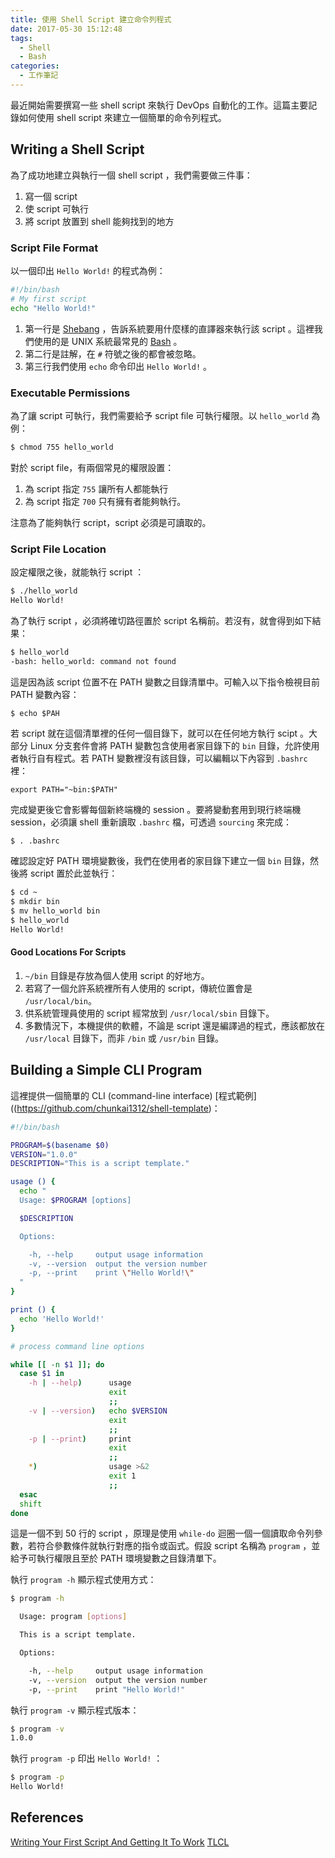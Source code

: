 ```yaml
---
title: 使用 Shell Script 建立命令列程式
date: 2017-05-30 15:12:48
tags:
  - Shell
  - Bash
categories:
  - 工作筆記
---
```


最近開始需要撰寫一些 shell script 來執行 DevOps 自動化的工作。這篇主要記錄如何使用 shell script 來建立一個簡單的命令列程式。

<!-- more -->

## Writing a Shell Script

為了成功地建立與執行一個 shell script ，我們需要做三件事：

1. 寫一個 script
2. 使 script 可執行
3. 將 script 放置到 shell 能夠找到的地方

### Script File Format

以一個印出 `Hello World!` 的程式為例：

```bash
#!/bin/bash
# My first script
echo "Hello World!"
```

1. 第一行是 [Shebang](https://en.wikipedia.org/wiki/Shebang_%28Unix%29) ，告訴系統要用什麼樣的直譯器來執行該 script 。這裡我們使用的是 UNIX 系統最常見的 [Bash](https://en.wikipedia.org/wiki/Bash_%28Unix_shell%29) 。
2. 第二行是註解，在 `#` 符號之後的都會被忽略。
3. 第三行我們使用 `echo` 命令印出 `Hello World!` 。

### Executable Permissions

為了讓 script 可執行，我們需要給予 script file 可執行權限。以 `hello_world` 為例：

```bash
$ chmod 755 hello_world
```

對於 script file，有兩個常見的權限設置：

1. 為 script 指定 `755` 讓所有人都能執行
2. 為 script 指定 `700` 只有擁有者能夠執行。

注意為了能夠執行 script，script 必須是可讀取的。

### Script File Location

設定權限之後，就能執行 script ：

```bash
$ ./hello_world
Hello World!
```

為了執行 script ，必須將確切路徑置於 script 名稱前。若沒有，就會得到如下結果：

```bash
$ hello_world
-bash: hello_world: command not found
```

這是因為該 script 位置不在 PATH 變數之目錄清單中。可輸入以下指令檢視目前 PATH 變數內容：

```
$ echo $PAH
```

若 script 就在這個清單裡的任何一個目錄下，就可以在任何地方執行 scipt 。大部分 Linux 分支套件會將 PATH 變數包含使用者家目錄下的 `bin` 目錄，允許使用者執行自有程式。若 PATH 變數裡沒有該目錄，可以編輯以下內容到 `.bashrc` 裡：

```
export PATH="~bin:$PATH"
```

完成變更後它會影響每個新終端機的 session 。要將變動套用到現行終端機 session，必須讓 shell 重新讀取 `.bashrc` 檔，可透過 `sourcing` 來完成：

```bash
$ . .bashrc
```

確認設定好 PATH 環境變數後，我們在使用者的家目錄下建立一個 `bin` 目錄，然後將 script 置於此並執行：

```bash
$ cd ~
$ mkdir bin
$ mv hello_world bin
$ hello_world
Hello World!
```

#### Good Locations For Scripts

1. `~/bin` 目錄是存放為個人使用 script 的好地方。
2. 若寫了一個允許系統裡所有人使用的 script，傳統位置會是 `/usr/local/bin`。
3. 供系統管理員使用的 script 經常放到 `/usr/local/sbin` 目錄下。
4. 多數情況下，本機提供的軟體，不論是 script 還是編譯過的程式，應該都放在 `/usr/local` 目錄下，而非 `/bin` 或 `/usr/bin` 目錄。

## Building a Simple CLI Program

這裡提供一個簡單的 CLI (command-line interface) [程式範例]((https://github.com/chunkai1312/shell-template)：

```bash
#!/bin/bash

PROGRAM=$(basename $0)
VERSION="1.0.0"
DESCRIPTION="This is a script template."

usage () {
  echo "
  Usage: $PROGRAM [options]

  $DESCRIPTION

  Options:

    -h, --help     output usage information
    -v, --version  output the version number
    -p, --print    print \"Hello World!\"
  "
}

print () {
  echo 'Hello World!'
}

# process command line options

while [[ -n $1 ]]; do
  case $1 in
    -h | --help)      usage
                      exit
                      ;;
    -v | --version)   echo $VERSION
                      exit
                      ;;
    -p | --print)     print
                      exit
                      ;;
    *)                usage >&2
                      exit 1
                      ;;
  esac
  shift
done
```

這是一個不到 50 行的 script ，原理是使用 `while-do` 迴圈一個一個讀取命令列參數，若符合參數條件就執行對應的指令或函式。假設 script 名稱為 `program` ，並給予可執行權限且至於 PATH 環境變數之目錄清單下。

執行 `program -h` 顯示程式使用方式：

```bash
$ program -h

  Usage: program [options]

  This is a script template.

  Options:

    -h, --help     output usage information
    -v, --version  output the version number
    -p, --print    print "Hello World!"

```

執行 `program -v` 顯示程式版本：

```bash
$ program -v
1.0.0
```

執行 `program -p` 印出 `Hello World!` ：

```bash
$ program -p
Hello World!
```

## References

[Writing Your First Script And Getting It To Work](http://linuxcommand.org/lc3_wss0010.php)
[TLCL](http://billie66.github.io/TLCL/)